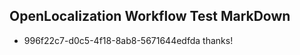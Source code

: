## OpenLocalization Workflow Test MarkDown
* 996f22c7-d0c5-4f18-8ab8-5671644edfda 
thanks!<!--HONumber=Mar16_HO3-->

